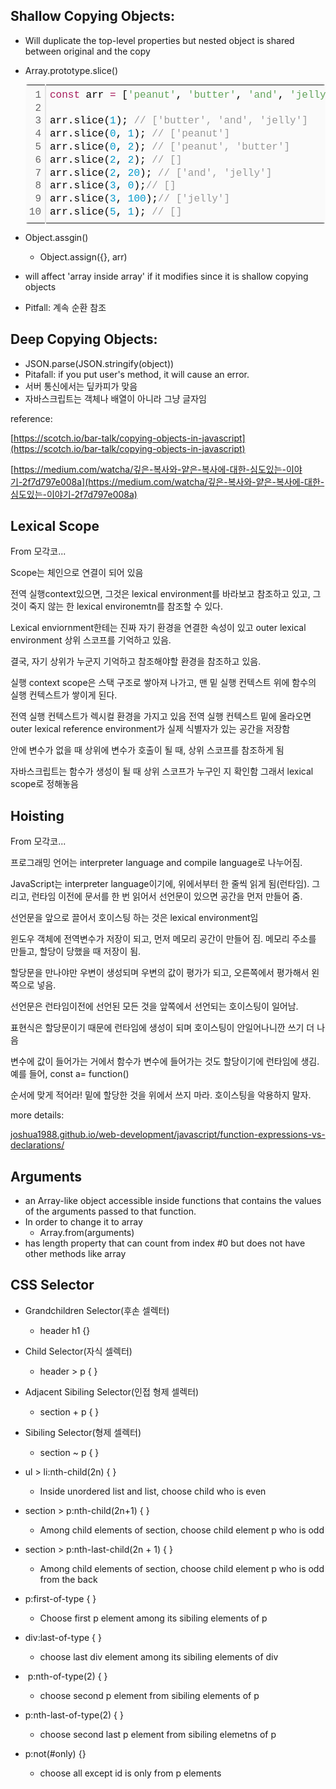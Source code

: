 ## Shallow Copying Objects:

-   Will duplicate the top-level properties but nested object is shared between original and the copy
-   Array.prototype.slice()
    
    <table class="colorscripter-code-table" style="margin: 0; padding: 0; border: none; background-color: #fafafa; border-radius: 4px;" cellspacing="0" cellpadding="0"><tbody><tr><td style="padding: 6px; border-right: 2px solid #e5e5e5;"><div style="margin: 0; padding: 0; word-break: normal; text-align: right; color: #666; font-family: Consolas, 'Liberation Mono', Menlo, Courier, monospace !important; line-height: 130%;"><div style="line-height: 130%;">1</div><div style="line-height: 130%;">2</div><div style="line-height: 130%;">3</div><div style="line-height: 130%;">4</div><div style="line-height: 130%;">5</div><div style="line-height: 130%;">6</div><div style="line-height: 130%;">7</div><div style="line-height: 130%;">8</div><div style="line-height: 130%;">9</div><div style="line-height: 130%;">10</div></div></td><td style="padding: 6px 0; text-align: left;"><div style="margin: 0; padding: 0; color: #010101; font-family: Consolas, 'Liberation Mono', Menlo, Courier, monospace !important; line-height: 130%;"><div style="padding: 0 6px; white-space: pre; line-height: 130%;"><span style="color: #a71d5d;">const</span>&nbsp;arr&nbsp;<span style="color: #ff3399;"></span><span style="color: #a71d5d;">=</span>&nbsp;[<span style="color: #63a35c;">'peanut'</span>,&nbsp;<span style="color: #63a35c;">'butter'</span>,&nbsp;<span style="color: #63a35c;">'and'</span>,&nbsp;<span style="color: #63a35c;">'jelly'</span>];</div><div style="padding: 0 6px; white-space: pre; line-height: 130%;">&nbsp;</div><div style="padding: 0 6px; white-space: pre; line-height: 130%;">arr.slice(<span style="color: #0099cc;">1</span>);&nbsp;<span style="color: #999999;">//&nbsp;['butter',&nbsp;'and',&nbsp;'jelly']</span></div><div style="padding: 0 6px; white-space: pre; line-height: 130%;">arr.slice(<span style="color: #0099cc;">0</span>,&nbsp;<span style="color: #0099cc;">1</span>);&nbsp;<span style="color: #999999;">//&nbsp;['peanut']</span></div><div style="padding: 0 6px; white-space: pre; line-height: 130%;">arr.slice(<span style="color: #0099cc;">0</span>,&nbsp;<span style="color: #0099cc;">2</span>);&nbsp;<span style="color: #999999;">//&nbsp;['peanut',&nbsp;'butter']</span></div><div style="padding: 0 6px; white-space: pre; line-height: 130%;">arr.slice(<span style="color: #0099cc;">2</span>,&nbsp;<span style="color: #0099cc;">2</span>);&nbsp;<span style="color: #999999;">//&nbsp;[]</span></div><div style="padding: 0 6px; white-space: pre; line-height: 130%;">arr.slice(<span style="color: #0099cc;">2</span>,&nbsp;<span style="color: #0099cc;">20</span>);&nbsp;<span style="color: #999999;">//&nbsp;['and',&nbsp;'jelly']</span></div><div style="padding: 0 6px; white-space: pre; line-height: 130%;">arr.slice(<span style="color: #0099cc;">3</span>,&nbsp;<span style="color: #0099cc;">0</span>);<span style="color: #999999;">//&nbsp;[]</span></div><div style="padding: 0 6px; white-space: pre; line-height: 130%;">arr.slice(<span style="color: #0099cc;">3</span>,&nbsp;<span style="color: #0099cc;">100</span>);<span style="color: #999999;">//&nbsp;['jelly']</span></div><div style="padding: 0 6px; white-space: pre; line-height: 130%;">arr.slice(<span style="color: #0099cc;">5</span>,&nbsp;<span style="color: #0099cc;">1</span>);&nbsp;<span style="color: #999999;">//&nbsp;[]</span></div></div></td><td style="vertical-align: bottom; padding: 0 2px 4px 0;"><a style="text-decoration: none; color: white;" href="http://colorscripter.com/info#e" target="_blank" rel="noopener"><span style="font-size: 9px; word-break: normal; background-color: #e5e5e5; color: white; border-radius: 10px; padding: 1px;">cs</span></a></td></tr></tbody></table>
    
-   Object.assgin()
    -   Object.assign({}, arr)
-   will affect 'array inside array' if it modifies since it is shallow copying objects
-   Pitfall: 계속 순환 참조

## Deep Copying Objects:

-   JSON.parse(JSON.stringify(object))
-   Pitafall: if you put user's method, it will cause an error.
-   서버 통신에서는 딮카피가 맞음
-   자바스크립트는 객체나 배열이 아니라 그냥 글자임

reference:

[https://scotch.io/bar-talk/copying-objects-in-javascript](https://scotch.io/bar-talk/copying-objects-in-javascript)

[https://medium.com/watcha/깊은-복사와-얕은-복사에-대한-심도있는-이야기-2f7d797e008a](https://medium.com/watcha/깊은-복사와-얕은-복사에-대한-심도있는-이야기-2f7d797e008a)
## Lexical Scope
From 모각코...

Scope는 체인으로 연결이 되어 있음

전역 실행context있으면, 그것은 lexical environment를 바라보고 참조하고 있고, 그것이 죽지 않는 한 lexical environemtn를 참조할 수 있다.

Lexical enviornment한테는 진짜 자기 환경을 연결한 속성이 있고 outer lexical environment 상위 스코프를 기억하고 있음.

결국, 자기 상위가 누군지 기억하고 참조해야할 환경을 참조하고 있음.

실행 context scope은 스택 구조로 쌓아져 나가고, 맨 밑 실행 컨텍스트 위에 함수의 실행 컨텍스트가 쌓이게 된다.

전역 실행 컨텍스트가 렉시컬 환경을 가지고 있음 전역 실행 컨텍스트 밑에 올라오면 outer lexical reference environment가 실제 식별자가 있는 공간을 저장함

안에 변수가 없을 때 상위에 변수가 호출이 될 때, 상위 스코프를 참조하게 됨

자바스크립트는 함수가 생성이 될 때 상위 스코프가 누구인 지 확인함 그래서 lexical scope로 정해놓음
## Hoisting
From 모각코...

프로그래밍 언어는 interpreter language and compile language로 나누어짐.

JavaScript는 interpreter language이기에, 위에서부터 한 줄씩 읽게 됨(런타임). 그리고, 런타임 이전에 문서를 한 번 읽어서 선언문이 있으면 공간을 먼저 만들어 줌.

선언문을 앞으로 끌어서 호이스팅 하는 것은 lexical environment임

윈도우 객체에 전역변수가 저장이 되고, 먼저 메모리 공간이 만들어 짐. 메모리 주소를 만들고, 할당이 당했을 때 저장이 됨.

할당문을 만나야만 우변이 생성되며 우변의 값이 평가가 되고, 오른쪽에서 평가해서 왼쪽으로 넣음.

선언문은 런타임이전에 선언된 모든 것을 앞쪽에서 선언되는 호이스팅이 일어남.

표현식은 할당문이기 때문에 런타임에 생성이 되며 호이스팅이 안일어나니깐 쓰기 더 나음

변수에 값이 들어가는 거에서 함수가 변수에 들어가는 것도 할당이기에 런타임에 생김. 예를 들어, const a= function()

순서에 맞게 적어라! 밑에 할당한 것을 위에서 쓰지 마라. 호이스팅을 악용하지 말자.

more details:

[joshua1988.github.io/web-development/javascript/function-expressions-vs-declarations/](https://joshua1988.github.io/web-development/javascript/function-expressions-vs-declarations/)

## Arguments

-   an Array\-like object accessible inside functions that contains the values of the arguments passed to that function.
-   In order to change it to array
    -   Array.from(arguments)
-   has length property that can count from index #0 but does not have other methods like array

## CSS Selector

-   Grandchildren Selector(후손 셀렉터)
    
    -   header h1  {}
        
-   Child Selector(자식 셀렉터)
    
    -   header > p  {  }
        
-   Adjacent Sibiling Selector(인접 형제 셀렉터)
    
    -   section + p  {  }
        
-   Sibiling Selector(형제 셀렉터)
    
    -   section ~ p  {  }
        
-   ul > li:nth-child(2n) { }
    -   Inside unordered list and list, choose child who is even
-   section > p:nth-child(2n+1) { }
    -   Among child elements of section, choose child element p who is odd
-   section > p:nth-last-child(2n + 1) { }
    -   Among child elements of section, choose child element p who is odd from the back
-   p:first-of-type { }
    -   Choose first p element among its sibiling elements of p
-   div:last-of-type { }
    -   choose last div element among its sibiling elements of div
-    p:nth-of-type(2) { }
    -   choose second p element from sibiling elements of p
-   p:nth-last-of-type(2) { }
    -   choose second last p element from sibiling elemetns of p

-   p:not(#only) {}
    -   choose all except id is only from p elements